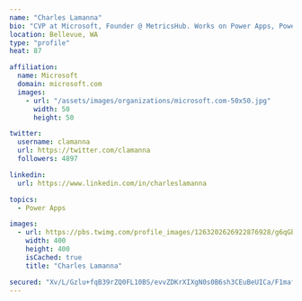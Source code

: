 ```yaml
---
name: "Charles Lamanna"
bio: "CVP at Microsoft, Founder @ MetricsHub. Works on Power Apps, Power Automate, Power Virtual Agent, Common Data Service and Dynamics 365."
location: Bellevue, WA
type: "profile"
heat: 87

affiliation:
  name: Microsoft
  domain: microsoft.com
  images:
    - url: "/assets/images/organizations/microsoft.com-50x50.jpg"
      width: 50
      height: 50

twitter:
  username: clamanna
  url: https://twitter.com/clamanna
  followers: 4897

linkedin:
  url: https://www.linkedin.com/in/charleslamanna

topics:
  - Power Apps

images:
  - url: https://pbs.twimg.com/profile_images/1263202626922876928/g6qGbHZ-_400x400.jpg
    width: 400
    height: 400
    isCached: true
    title: "Charles Lamanna"

secured: "Xv/L/Gzlu+fqB39rZQ0FL10BS/evvZDKrXIXgN0s0B6sh3CEuBeUICa/F1mafZzCPBNlhMuiYv5SLPAmKKeI+kBT8e72KNiq1Zo3+BDGFGZQ2ghsEs8UgjpxEFDYBeQh90U/MY6/W1iCuWeM0pi56P9K/y8rEvoQ/UbozwsDXI1NZQKUH9J9ya1RIDAMtVa8YpDcm7/c7Vruwowbd04ai6T1vva5aKW/VpZbYgJKOfbikxvOgqGQSSUQpIztjra8DgXaoiRi/VmPlIkBwoV0m7U2IwFylA/SZ72i9LaiCR+UHTcdK8y7RHBl5SSiHRkdpju9n1rB8XJIIBwkLXAwvUtpNOr5Ixqr6C4SuQafhlkKDlz7D+YtqLmAewzzKJty93zAKqusyfMV5Y7S5QNgRQMsbA0VlGGNiZMoCs0Ajcg=;B3INY3t/OX080hfH8ltisQ=="
---
```



